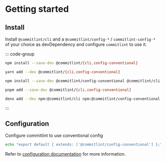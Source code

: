 # Getting started

## Install

Install `@commitlint/cli` and a `@commitlint/config-*` / `commitlint-config-*` of your choice as devDependency and configure `commitlint` to use it.

::: code-group

```sh [npm]
npm install --save-dev @commitlint/{cli,config-conventional}
```

```sh [yarn]
yarn add --dev @commitlint/{cli,config-conventional}
```

```sh [npm (Windows)]
npm install --save-dev @commitlint/config-conventional @commitlint/cli
```

```sh [pnpm]
pnpm add --save-dev @commitlint/{cli,config-conventional}
```

```sh [deno]
deno add --dev npm:@commitlint/cli npm:@commitlint/config-conventional
```

:::

## Configuration

Configure commitlint to use conventional config

```sh
echo "export default { extends: ['@commitlint/config-conventional'] };" > commitlint.config.js
```

Refer to [configuration documentation](/reference/configuration) for more information.
